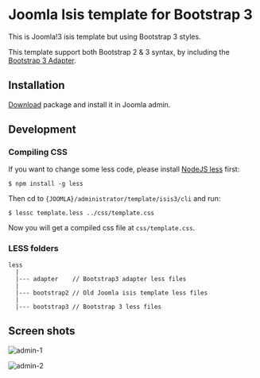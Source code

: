 # Joomla Isis template for Bootstrap 3

This is Joomla!3 isis template but using Bootstrap 3 styles.

This template support both Bootstrap 2 & 3 syntax, by including the [Bootstrap 3 Adapter](https://github.com/asika32764/bootstrap3-adapter).

## Installation

[Download](https://github.com/asika32764/joomla-bootstrap3-isis-template/archive/master.zip) package and install it in Joomla admin.

## Development

### Compiling CSS

If you want to change some less code, please install [NodeJS less](https://www.npmjs.org/package/less) first:

```
$ npm install -g less
```

Then cd to `{JOOMLA}/administrator/template/isis3/cli` and run:

```
$ lessc template.less ../css/template.css
```

Now you will get a compiled css file at `css/template.css`.

### LESS folders

```
less
  |
  |--- adapter    // Bootstrap3 adapter less files
  |
  |--- bootstrap2 // Old Joomla isis template less files
  |
  |--- bootstrap3 // Bootstrap 3 less files
```

## Screen shots

![admin-1](http://cl.ly/Ugpu/140328-0006.jpg)

![admin-2](http://cl.ly/UhDn/140328-0005.jpg)

